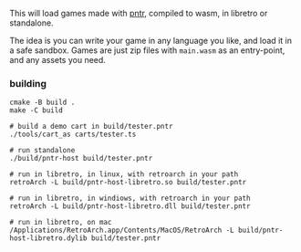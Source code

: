 This will load games made with [pntr](https://github.com/RobLoach/pntr), compiled to wasm, in libretro or standalone.

The idea is you can write your game in any language you like, and load it in a safe sandbox. Games are just zip files with `main.wasm` as an entry-point, and any assets you need.

### building

```
cmake -B build .
make -C build

# build a demo cart in build/tester.pntr
./tools/cart_as carts/tester.ts

# run standalone
./build/pntr-host build/tester.pntr

# run in libretro, in linux, with retroarch in your path
retroArch -L build/pntr-host-libretro.so build/tester.pntr

# run in libretro, in windiows, with retroarch in your path
retroArch -L build/pntr-host-libretro.dll build/tester.pntr

# run in libretro, on mac
/Applications/RetroArch.app/Contents/MacOS/RetroArch -L build/pntr-host-libretro.dylib build/tester.pntr
```
